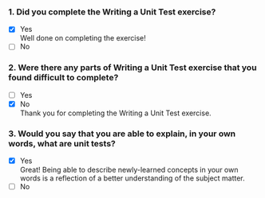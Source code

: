 ### 1. Did you complete the Writing a Unit Test exercise?

- [x] Yes <br>
      Well done on completing the exercise!
- [ ] No

### 2. Were there any parts of Writing a Unit Test exercise that you found difficult to complete?

- [ ] Yes
- [x] No <br>
      Thank you for completing the Writing a Unit Test exercise.

### 3. Would you say that you are able to explain, in your own words, what are unit tests?

- [x] Yes <br>
      Great! Being able to describe newly-learned concepts in your own words is a reflection of a better understanding of the subject matter.
- [ ] No
